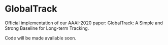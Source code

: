 # GlobalTrack

Official implementation of our AAAI-2020 paper: GlobalTrack: A Simple and Strong Baseline for Long-term Tracking.

Code will be made available soon.
